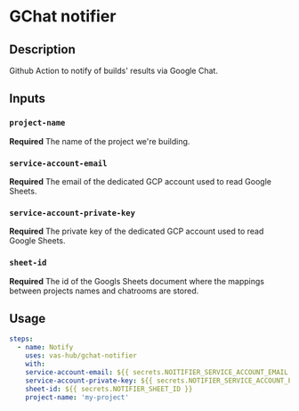 # GChat notifier


## Description
Github Action to notify of builds' results via Google Chat.

## Inputs
### `project-name`
**Required** The name of the project we're building.

### `service-account-email`
**Required** The email of the dedicated GCP account used to read Google Sheets.

### `service-account-private-key`
**Required** The private key of the dedicated GCP account used to read Google Sheets.

### `sheet-id`
**Required** The id of the Googls Sheets document where the mappings between projects names and chatrooms are stored.

## Usage
```yaml
steps:
  - name: Notify
    uses: vas-hub/gchat-notifier
    with:
    service-account-email: ${{ secrets.NOITIFIER_SERVICE_ACCOUNT_EMAIL }}
    service-account-private-key: ${{ secrets.NOTIFIER_SERVICE_ACCOUNT_PRIVATE_KEY }}
    sheet-id: ${{ secrets.NOTIFIER_SHEET_ID }}
    project-name: 'my-project'
```

